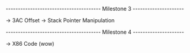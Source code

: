 --------------------------------------- Milestone 3 ---------------------

<!-- -> Final -->
<!-- -> Type casting fix ( boolean ) -->
<!-- -> Local Variable Scope Redeclaration -->
<!-- -> PushParam and PopParams -->
-> 3AC Offset
-> Stack Pointer Manipulation
<!-- -> No heap, only stack -->
<!-- -> Return Address -->
<!-- -> Goto fix [ TEST CASE 0 ] -->
<!-- -> break -->
<!-- -> continue -->
--------------------------------------- Milestone 4 ---------------------

-> X86 Code (wow)